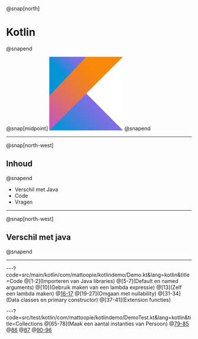 @snap[north]
# Kotlin
@snapend

@snap[midpoint]
<img src="presentation/assets/logo.png" width="200" height="200" alt="Kotlin logo" style="border:unset; background:unset; box-shadow:unset;"/>
@snapend

---
@snap[north-west]
## Inhoud
@snapend

* Verschil met Java
* Code
* Vragen

---
@snap[north-west]
## Verschil met java
@snapend

---
---?code=src/main/kotlin/com/mattoopie/kotlindemo/Demo.kt&lang=kotlin&title=Code
@[1-2](Importeren van Java libraries)
@[5-7](Default en named arguments)
@[10](Gebruik maken van een lambda expressie)
@[13](Zelf een lambda maken)
@[16-17](Nullability)
@[19-27](Omgaan met nullability)
@[31-34](Data classes en primary constructor)
@[37-41](Extension functies)

---?code=src/test/kotlin/com/mattoopie/kotlindemo/DemoTest.kt&lang=kotlin&title=Collections
@[65-78](Maak een aantal instanties van Persoon)
@[79-85](filter)
@[86](map)
@[87](forEach(Indexed))
@[90-96](partition)
